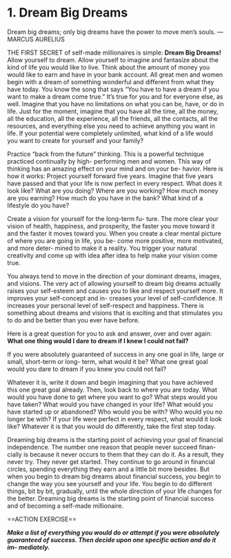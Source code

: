 # 1. Dream Big Dreams

Dream big dreams; only big dreams have the power to move men’s souls. — MARCUS AURELIUS 

THE FIRST SECRET of self-made millionaires is simple: **Dream Big Dreams!** Allow yourself to dream. Allow yourself to imagine and fantasize about the kind of life you would like to live. Think about the amount of money you would like to earn and have in your bank account.
All great men and women begin with a dream of something wonderful and different from what they have today. You know the song that says “You have to have a dream if you want to make a dream come true.” It’s true for you and for everyone else, as well.
Imagine that you have no limitations on what you can be, have, or do in life. Just for the moment, imagine that you have all the time, all the money, all the education, all the experience, all the friends, all the contacts, all the resources, and everything else you need to achieve anything you want in life. If your potential were completely unlimited, what kind of a
life would you want to create for yourself and your family?

Practice “back from the future” thinking. This is a powerful technique practiced continually by high- performing men and women. This way of thinking has an amazing effect on your mind and on your be- havior. Here is how it works: Project yourself forward five years. Imagine that five years have passed and that your life is now perfect in every respect. What does it look like? What are you doing? Where are you working? How much money are you earning? How much do you have in the bank? What kind of a lifestyle do you have? 

Create a vision for yourself for the long-term fu- ture. The more clear your vision of health, happiness, and prosperity, the faster you move toward it and the faster it moves toward you. When you create a clear mental picture of where you are going in life, you be- come more positive, more motivated, and more deter- mined to make it a reality. You trigger your natural creativity and come up with idea after idea to help make your vision come true. 

You always tend to move in the direction of your dominant dreams, images, and visions. The very act of allowing yourself to dream big dreams actually raises your self-esteem and causes you to like and respect yourself more. It improves your self-concept and in- creases your level of self-confidence. It increases your personal level of self-respect and happiness. There is something about dreams and visions that is exciting and that stimulates you to do and be better than you ever have before. 

Here is a great question for you to ask and answer, over and over again: **What one thing would I dare to dream if I knew I could not fail?** 

If you were absolutely guaranteed of success in any one goal in life, large or small, short-term or long- term, what would it be? What one great goal would you dare to dream if you knew you could not fail? 

Whatever it is, write it down and begin imagining that you have achieved this one great goal already. Then, look back to where you are today. What would you have done to get where you want to go? What steps would you have taken? What would you have changed in your life? What would you have started up or abandoned? Who would you be with? Who would you no longer be with? If your life were perfect in every respect, what would it look like? Whatever it is that you would do differently, take the first step today. 

Dreaming big dreams is the starting point of achieving your goal of financial independence. The number one reason that people never succeed finan- cially is because it never occurs to them that they can do it. As a result, they never try. They never get started. They continue to go around in financial circles, spending everything they earn and a little bit more besides. But when you begin to dream big dreams about financial success, you begin to change the way you see yourself and your life. You begin to do different things, bit by bit, gradually, until the whole
direction of your life changes for the better. Dreaming big dreams is the starting point of financial success and of becoming a self-made millionaire.



==ACTION EXERCISE==

***Make a list of everything you would do or attempt if you were absolutely guaranteed of success. Then decide upon one specific action and do it im- mediately.*** 